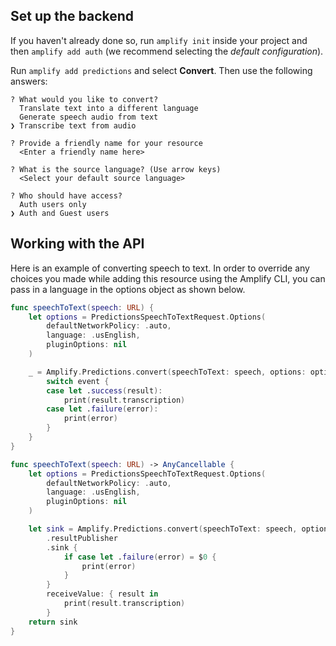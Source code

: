 ## Set up the backend

If you haven't already done so, run `amplify init` inside your project and then `amplify add auth` (we recommend selecting the *default configuration*).

Run `amplify add predictions` and select **Convert**. Then use the following answers:

```console
? What would you like to convert?
  Translate text into a different language
  Generate speech audio from text
❯ Transcribe text from audio

? Provide a friendly name for your resource
  <Enter a friendly name here>

? What is the source language? (Use arrow keys)
  <Select your default source language>

? Who should have access?
  Auth users only
❯ Auth and Guest users
```

## Working with the API

Here is an example of converting speech to text. In order to override any choices you made while adding this resource using the Amplify CLI, you can pass in a language in the options object as shown below.

<amplify-block-switcher>

<amplify-block name="Listener (iOS 11+)">

```swift
func speechToText(speech: URL) {
    let options = PredictionsSpeechToTextRequest.Options(
        defaultNetworkPolicy: .auto,
        language: .usEnglish,
        pluginOptions: nil
    )

    _ = Amplify.Predictions.convert(speechToText: speech, options: options) { event in
        switch event {
        case let .success(result):
            print(result.transcription)
        case let .failure(error):
            print(error)
        }
    }
}
```

</amplify-block>

<amplify-block name="Combine (iOS 13+)">

```swift
func speechToText(speech: URL) -> AnyCancellable {
    let options = PredictionsSpeechToTextRequest.Options(
        defaultNetworkPolicy: .auto,
        language: .usEnglish,
        pluginOptions: nil
    )

    let sink = Amplify.Predictions.convert(speechToText: speech, options: options)
        .resultPublisher
        .sink {
            if case let .failure(error) = $0 {
                print(error)
            }
        }
        receiveValue: { result in
            print(result.transcription)
        }
    return sink
}
```

</amplify-block>

</amplify-block-switcher>
